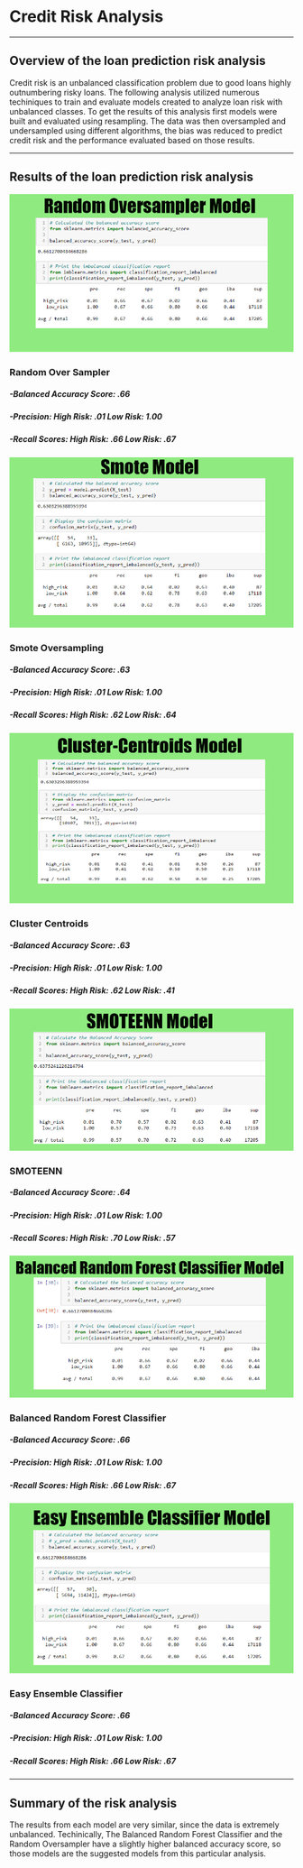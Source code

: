 # Credit Risk Analysis

---
## Overview of the loan prediction risk analysis


Credit risk is an unbalanced classification problem due to good loans highly outnumbering risky loans. The following analysis utilized numerous techiniques to train and evaluate models created to analyze loan risk with unbalanced classes. To get the results of this analysis first models were built and evaluated using resampling. The data was then oversampled and undersampled using different algorithms, the bias was reduced to predict credit risk and the performance evaluated based on those results.
 
 
---
## Results of the loan prediction risk analysis

![Random Oversampler](Resources/random_oversampler.jpg)

###  Random Over Sampler
   #####    -Balanced Accuracy Score: .66
   #####    -Precision: High Risk: .01 Low Risk: 1.00
   #####    -Recall Scores: High Risk: .66 Low Risk: .67


![Smote](Resources/smote.jpg)

###  Smote Oversampling
   #####    -Balanced Accuracy Score: .63
   #####    -Precision: High Risk: .01 Low Risk: 1.00
   #####    -Recall Scores: High Risk: .62 Low Risk: .64


![Cluster Centroids](Resources/cc.jpg)

###  Cluster Centroids
   #####      -Balanced Accuracy Score: .63
   #####     -Precision: High Risk: .01 Low Risk: 1.00
   #####     -Recall Scores: High Risk: .62 Low Risk: .41


![SMOTEENN](Resources/smoteenn.jpg)

###  SMOTEENN
   #####     -Balanced Accuracy Score: .64
   #####     -Precision: High Risk: .01 Low Risk: 1.00
   #####     -Recall Scores: High Risk: .70 Low Risk: .57


![Balanced Random Forest CLassifier](Resources/brfq.jpg)

###  Balanced Random Forest Classifier
   #####     -Balanced Accuracy Score: .66
   #####     -Precision: High Risk: .01 Low Risk: 1.00
   #####     -Recall Scores: High Risk: .66 Low Risk: .67


![Easy Ensemble Classifier](Resources/eec.jpg)

###  Easy Ensemble Classifier
   #####     -Balanced Accuracy Score: .66
   #####     -Precision: High Risk: .01 Low Risk: 1.00
   #####     -Recall Scores: High Risk: .66 Low Risk: .67
 
 
--- 
## Summary of the risk analysis
The results from each model are very similar, since the data is extremely unbalanced. Techinically, The Balanced Random Forest Classifier and the Random Oversampler have a slightly higher balanced accuracy score, so those models are the suggested models from this particular analysis. 

